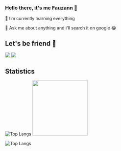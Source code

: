 ### Hello there, it's me Fauzann 👋
🌱 I’m currently learning everything 

💬 Ask me about anything and i'll search it on google 😂

## Let's be friend 👋
  <a href= "https://www.instagram.com/fauzannursalma/"><img src="https://img.icons8.com/dusk/48/000000/instagram.png"/></a>
  <a href= "https://www.linkedin.com/in/fauzannursalma/"><img src="https://img.icons8.com/dusk/48/000000/linkedin.png"/></a>


## Statistics
![Top Langs](https://github-readme-stats.vercel.app/api/top-langs/?username=fauzannursalma)
  <img height="180em" src="https://github-readme-stats-eight-theta.vercel.app/api/top-langs/?username=fauzannursalma&layout=compact&langs_count=8&theme=algolia"/>

![Top Langs]("https://github.com/anuraghazra/github-readme-stats")

<!-- (https://github.com/anuraghazra/github-readme-stats)
